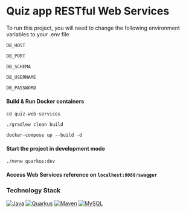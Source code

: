 # Quiz app RESTful Web Services

To run this project, you will need to change the following environment variables to your .env file

`DB_HOST`

`DB_PORT`

`DB_SCHEMA`

`DB_USERNAME`

`DB_PASSWORD`


#### Build & Run Docker containers
`cd quiz-web-services`

`./gradlew clean build`

`docker-compose up --build -d`

#### Start the project in development mode
`./mvnw quarkus:dev`

#### Access Web Services reference on `localhost:8080/swagger`

### Technology Stack 

<a href="https://www.oracle.com/java/" target="_blank" rel="noreferrer"><img src="https://img.shields.io/badge/Code-Java-informational?style=for-the-badge&logo=coffeescript&logoColor=white&color=2bbc8a" alt="Java" /></a>
<a href="https://www.quarkus.io/" target="_blank" rel="noreferrer"><img src="https://img.shields.io/badge/Framework-Quarkus-informational?style=for-the-badge&logo=quarkus&logoColor=white&color=2bbc8a" alt="Quarkus" /></a>
<a href="https://maven.apache.org/" target="_blank" rel="noreferrer"> <img src="https://img.shields.io/badge/Tool-Maven-informational?style=for-the-badge&logo=apachemaven&logoColor=white&color=2bbc8a" alt="Maven" /></a>
<a href="https://www.mysql.com/" target="_blank" rel="noreferrer"><img src="https://img.shields.io/badge/DB-MySQL-informational?style=for-the-badge&logo=mysql&logoColor=white&color=2bbc8a" alt="MySQL" /></a>
